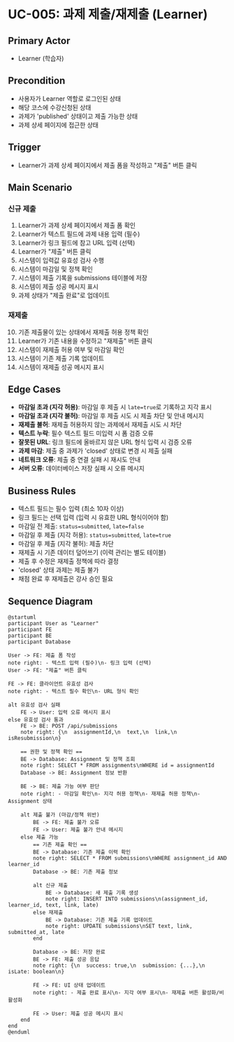 # UC-005: 과제 제출/재제출 (Learner)

## Primary Actor
- Learner (학습자)

## Precondition
- 사용자가 Learner 역할로 로그인된 상태
- 해당 코스에 수강신청된 상태
- 과제가 'published' 상태이고 제출 가능한 상태
- 과제 상세 페이지에 접근한 상태

## Trigger
- Learner가 과제 상세 페이지에서 제출 폼을 작성하고 "제출" 버튼 클릭

## Main Scenario

### 신규 제출
1. Learner가 과제 상세 페이지에서 제출 폼 확인
2. Learner가 텍스트 필드에 과제 내용 입력 (필수)
3. Learner가 링크 필드에 참고 URL 입력 (선택)
4. Learner가 "제출" 버튼 클릭
5. 시스템이 입력값 유효성 검사 수행
6. 시스템이 마감일 및 정책 확인
7. 시스템이 제출 기록을 submissions 테이블에 저장
8. 시스템이 제출 성공 메시지 표시
9. 과제 상태가 "제출 완료"로 업데이트

### 재제출
10. 기존 제출물이 있는 상태에서 재제출 허용 정책 확인
11. Learner가 기존 내용을 수정하고 "재제출" 버튼 클릭
12. 시스템이 재제출 허용 여부 및 마감일 확인
13. 시스템이 기존 제출 기록 업데이트
14. 시스템이 재제출 성공 메시지 표시

## Edge Cases

- **마감일 초과 (지각 허용)**: 마감일 후 제출 시 `late=true`로 기록하고 지각 표시
- **마감일 초과 (지각 불허)**: 마감일 후 제출 시도 시 제출 차단 및 안내 메시지
- **재제출 불허**: 재제출 허용하지 않는 과제에서 재제출 시도 시 차단
- **텍스트 누락**: 필수 텍스트 필드 미입력 시 폼 검증 오류
- **잘못된 URL**: 링크 필드에 올바르지 않은 URL 형식 입력 시 검증 오류
- **과제 마감**: 제출 중 과제가 'closed' 상태로 변경 시 제출 실패
- **네트워크 오류**: 제출 중 연결 실패 시 재시도 안내
- **서버 오류**: 데이터베이스 저장 실패 시 오류 메시지

## Business Rules

- 텍스트 필드는 필수 입력 (최소 10자 이상)
- 링크 필드는 선택 입력 (입력 시 유효한 URL 형식이어야 함)
- 마감일 전 제출: `status=submitted`, `late=false`
- 마감일 후 제출 (지각 허용): `status=submitted`, `late=true`
- 마감일 후 제출 (지각 불허): 제출 차단
- 재제출 시 기존 데이터 덮어쓰기 (이력 관리는 별도 테이블)
- 제출 후 수정은 재제출 정책에 따라 결정
- 'closed' 상태 과제는 제출 불가
- 채점 완료 후 재제출은 강사 승인 필요

## Sequence Diagram

```plantuml
@startuml
participant User as "Learner"
participant FE
participant BE
participant Database

User -> FE: 제출 폼 작성
note right: - 텍스트 입력 (필수)\n- 링크 입력 (선택)
User -> FE: "제출" 버튼 클릭

FE -> FE: 클라이언트 유효성 검사
note right: - 텍스트 필수 확인\n- URL 형식 확인

alt 유효성 검사 실패
    FE -> User: 입력 오류 메시지 표시
else 유효성 검사 통과
    FE -> BE: POST /api/submissions
    note right: {\n  assignmentId,\n  text,\n  link,\n  isResubmission\n}
    
    == 권한 및 정책 확인 ==
    BE -> Database: Assignment 및 정책 조회
    note right: SELECT * FROM assignments\nWHERE id = assignmentId
    Database -> BE: Assignment 정보 반환
    
    BE -> BE: 제출 가능 여부 판단
    note right: - 마감일 확인\n- 지각 허용 정책\n- 재제출 허용 정책\n- Assignment 상태
    
    alt 제출 불가 (마감/정책 위반)
        BE -> FE: 제출 불가 오류
        FE -> User: 제출 불가 안내 메시지
    else 제출 가능
        == 기존 제출 확인 ==
        BE -> Database: 기존 제출 이력 확인
        note right: SELECT * FROM submissions\nWHERE assignment_id AND learner_id
        Database -> BE: 기존 제출 정보
        
        alt 신규 제출
            BE -> Database: 새 제출 기록 생성
            note right: INSERT INTO submissions\n(assignment_id, learner_id, text, link, late)
        else 재제출
            BE -> Database: 기존 제출 기록 업데이트
            note right: UPDATE submissions\nSET text, link, submitted_at, late
        end
        
        Database -> BE: 저장 완료
        BE -> FE: 제출 성공 응답
        note right: {\n  success: true,\n  submission: {...},\n  isLate: boolean\n}
        
        FE -> FE: UI 상태 업데이트
        note right: - 제출 완료 표시\n- 지각 여부 표시\n- 재제출 버튼 활성화/비활성화
        
        FE -> User: 제출 성공 메시지 표시
    end
end
@enduml
```

